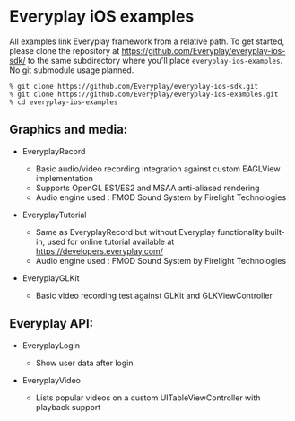 # Everyplay iOS examples

All examples link Everyplay framework from a relative path. To get started, please clone
the repository at https://github.com/Everyplay/everyplay-ios-sdk/ to the same subdirectory
where you'll place `everyplay-ios-examples`. No git submodule usage planned.

```
% git clone https://github.com/Everyplay/everyplay-ios-sdk.git
% git clone https://github.com/Everyplay/everyplay-ios-examples.git
% cd everyplay-ios-examples
```

## Graphics and media:

- EveryplayRecord
    - Basic audio/video recording integration against custom EAGLView implementation
    - Supports OpenGL ES1/ES2 and MSAA anti-aliased rendering
    - Audio engine used : FMOD Sound System by Firelight Technologies

- EveryplayTutorial
    - Same as EveryplayRecord but without Everyplay functionality built-in, used
      for online tutorial available at https://developers.everyplay.com/
    - Audio engine used : FMOD Sound System by Firelight Technologies

- EveryplayGLKit
    - Basic video recording test against GLKit and GLKViewController

## Everyplay API:

- EveryplayLogin
    - Show user data after login

- EveryplayVideo
    - Lists popular videos on a custom UITableViewController with playback support
